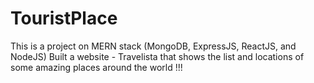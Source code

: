 # TouristPlace
This is a project on MERN stack (MongoDB, ExpressJS, ReactJS, and NodeJS)
Built a website - Travelista that shows the list and locations of some amazing places around the world !!!
